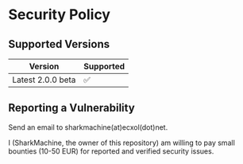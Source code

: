 # Security Policy

## Supported Versions

| Version            | Supported          |
| ------------------ | ------------------ |
| Latest 2.0.0 beta  | :white_check_mark: |

## Reporting a Vulnerability

Send an email to sharkmachine(at)ecxol(dot)net.

I (SharkMachine, the owner of this repository) am willing to pay small bounties (10-50 EUR) for reported and verified security issues.
